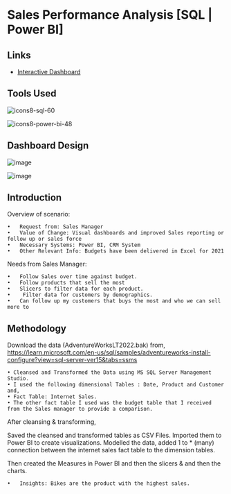 # Sales Performance Analysis [SQL | Power BI]






## Links

- [Interactive Dashboard](https://app.powerbi.com/view?r=eyJrIjoiYjZmNWY5NWUtNTBmZS00ZWRkLWE4MjMtNWU5MzQ5Nzk0YmRiIiwidCI6ImRmODY3OWNkLWE4MGUtNDVkOC05OWFjLWM4M2VkN2ZmOTVhMCJ9)

## Tools Used

![icons8-sql-60](https://github.com/user-attachments/assets/e540be0c-3c1e-4245-a9d4-14796fbb51c3)

![icons8-power-bi-48](https://github.com/user-attachments/assets/a621e814-ce72-44e4-a2e6-0e34eb588881)

## Dashboard Design

![image](https://github.com/user-attachments/assets/2a495e9b-3d0a-48a2-b891-34f8714ab675)

![image](https://github.com/user-attachments/assets/9df82389-9582-446a-bca7-f413c85a946d)
## Introduction

Overview of scenario:

	•   Request from: Sales Manager
	•   Value of Change: Visual dashboards and improved Sales reporting or follow up or sales force
	•   Necessary Systems: Power BI, CRM System
	•   Other Relevant Info: Budgets have been delivered in Excel for 2021



Needs from Sales Manager:

	•   Follow Sales over time against budget.
	•   Follow products that sell the most
	•   Slicers to filter data for each product.
	•    Filter data for customers by demographics.
	•   Can follow up my customers that buys the most and who we can sell more to


## Methodology



Download the data (AdventureWorksLT2022.bak) from,
 https://learn.microsoft.com/en-us/sql/samples/adventureworks-install-configure?view=sql-server-ver15&tabs=ssms

	• Cleansed and Transformed the Data using MS SQL Server Management Studio.
	• I used the following dimensional Tables : Date, Product and Customer and,
	• Fact Table: Internet Sales.
	• The other fact table I used was the budget table that I received from the Sales manager to provide a comparison.

After cleansing & transforming,

Saved the cleansed and transformed tables as CSV Files. Imported them to Power BI to create visualizations. Modelled the data, added 1 to * (many) connection between the internet sales fact table to the dimension tables.

Then created the Measures in Power BI and then the slicers & and then the charts. 

	•   Insights: Bikes are the product with the highest sales.
